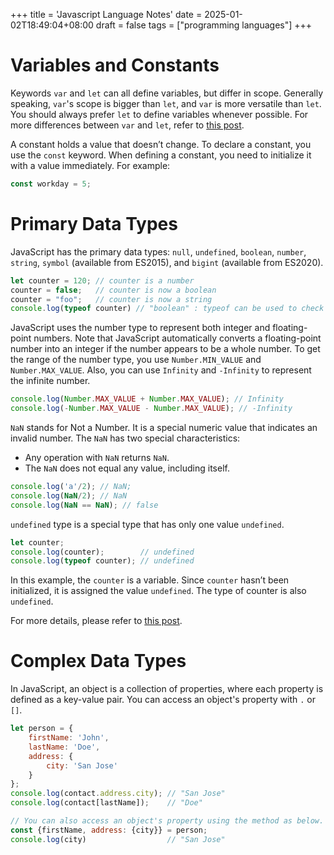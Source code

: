 +++
title = 'Javascript Language Notes'
date = 2025-01-02T18:49:04+08:00
draft = false
tags = ["programming languages"]
+++

# Variables and Constants

Keywords `var` and `let` can all define variables, but differ in scope. Generally speaking, `var`'s scope is bigger than `let`, and `var` is more versatile than `let`. You should always prefer `let` to define variables whenever possible. For more differences between `var` and `let`, refer to [this post](https://www.javascripttutorial.net/difference-between-var-and-let/).

A constant holds a value that doesn’t change. To declare a constant, you use the `const` keyword. When defining a constant, you need to initialize it with a value immediately. For example:

```javascript
const workday = 5;
```

# Primary Data Types

JavaScript has the primary data types: `null`, `undefined`, `boolean`, `number`, `string`, `symbol` (available from ES2015), and `bigint` (available from ES2020). 

```javascript
let counter = 120; // counter is a number
counter = false;   // counter is now a boolean
counter = "foo";   // counter is now a string
console.log(typeof counter) // "boolean" : typeof can be used to check out the variable type
```

JavaScript uses the number type to represent both integer and floating-point numbers. Note that JavaScript automatically converts a floating-point number into an integer if the number appears to be a whole number. To get the range of the number type, you use `Number.MIN_VALUE` and `Number.MAX_VALUE`. Also, you can use `Infinity` and `-Infinity` to represent the infinite number. 

```javascript
console.log(Number.MAX_VALUE + Number.MAX_VALUE); // Infinity
console.log(-Number.MAX_VALUE - Number.MAX_VALUE); // -Infinity
```

`NaN` stands for Not a Number. It is a special numeric value that indicates an invalid number. The `NaN` has two special characteristics:

* Any operation with `NaN` returns `NaN`.
* The `NaN` does not equal any value, including itself.

```javascript
console.log('a'/2); // NaN;
console.log(NaN/2); // NaN
console.log(NaN == NaN); // false
```

`undefined` type is a special type that has only one value `undefined`.

```javascript
let counter;
console.log(counter);        // undefined
console.log(typeof counter); // undefined
```

In this example, the `counter` is a variable. Since `counter` hasn’t been initialized, it is assigned the value `undefined`. The type of counter is also `undefined`.

For more details, please refer to [this post](https://www.javascripttutorial.net/javascript-data-types/).

# Complex Data Types

In JavaScript, an object is a collection of properties, where each property is defined as a key-value pair. You can access an object's property with `.` or `[]`.

```javascript
let person = {
    firstName: 'John',
    lastName: 'Doe',
    address: {
        city: 'San Jose'
    }
};
console.log(contact.address.city); // "San Jose"
console.log(contact[lastName]);    // "Doe"

// You can also access an object's property using the method as below.
const {firstName, address: {city}} = person;
console.log(city)                  // "San Jose"
```